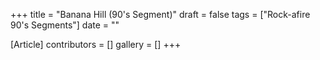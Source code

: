 +++
title = "Banana Hill (90's Segment)"
draft = false
tags = ["Rock-afire 90's Segments"]
date = ""

[Article]
contributors = []
gallery = []
+++